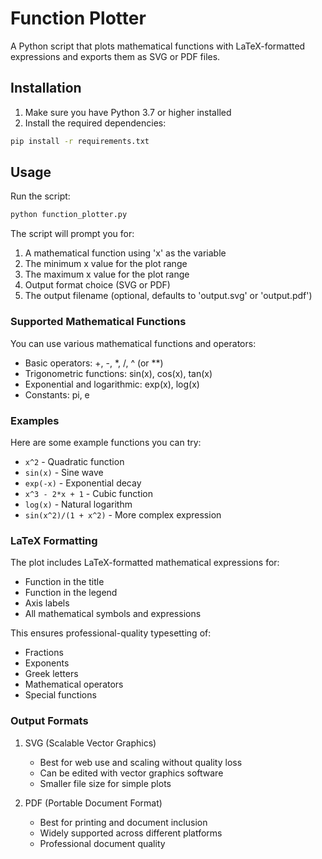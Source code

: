 # Function Plotter

A Python script that plots mathematical functions with LaTeX-formatted expressions and exports them as SVG or PDF files.

## Installation

1. Make sure you have Python 3.7 or higher installed
2. Install the required dependencies:
```bash
pip install -r requirements.txt
```

## Usage

Run the script:
```bash
python function_plotter.py
```

The script will prompt you for:
1. A mathematical function using 'x' as the variable
2. The minimum x value for the plot range
3. The maximum x value for the plot range
4. Output format choice (SVG or PDF)
5. The output filename (optional, defaults to 'output.svg' or 'output.pdf')

### Supported Mathematical Functions

You can use various mathematical functions and operators:
- Basic operators: +, -, *, /, ^ (or **)
- Trigonometric functions: sin(x), cos(x), tan(x)
- Exponential and logarithmic: exp(x), log(x)
- Constants: pi, e

### Examples

Here are some example functions you can try:
- `x^2` - Quadratic function
- `sin(x)` - Sine wave
- `exp(-x)` - Exponential decay
- `x^3 - 2*x + 1` - Cubic function
- `log(x)` - Natural logarithm
- `sin(x^2)/(1 + x^2)` - More complex expression

### LaTeX Formatting

The plot includes LaTeX-formatted mathematical expressions for:
- Function in the title
- Function in the legend
- Axis labels
- All mathematical symbols and expressions

This ensures professional-quality typesetting of:
- Fractions
- Exponents
- Greek letters
- Mathematical operators
- Special functions

### Output Formats

1. SVG (Scalable Vector Graphics)
   - Best for web use and scaling without quality loss
   - Can be edited with vector graphics software
   - Smaller file size for simple plots

2. PDF (Portable Document Format)
   - Best for printing and document inclusion
   - Widely supported across different platforms
   - Professional document quality 